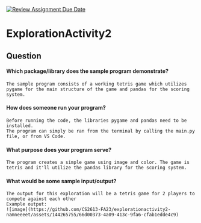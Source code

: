 [![Review Assignment Due Date](https://classroom.github.com/assets/deadline-readme-button-24ddc0f5d75046c5622901739e7c5dd533143b0c8e959d652212380cedb1ea36.svg)](https://classroom.github.com/a/kCrKdl4V)
# ExplorationActivity2
 
## Question
#### Which package/library does the sample program demonstrate?
 
    The sample program consists of a working tetris game which utilizes pygame for the main structure of the game and pandas for the scoring system.
 
#### How does someone run your program?
 
    Before running the code, the libraries pygame and pandas need to be installed.
    The program can simply be ran from the terminal by calling the main.py file, or from VS Code.
 
#### What purpose does your program serve?
 
    The program creates a simple game using image and color. The game is tetris and it'll utilize the pandas library for the scoring system.
 
#### What would be some sample input/output?
    The output for this exploration will be a tetris game for 2 players to compete against each other
    Example output:
    ![image](https://github.com/CS2613-FA23/explorationactivity2-namneeeet/assets/144265755/66d00373-4a09-413c-9fa6-cfab1edde4c9)
